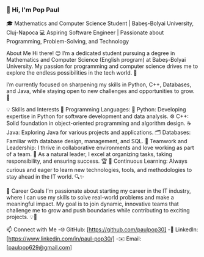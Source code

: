 ### 👋 Hi, I'm Pop Paul

🎓 Mathematics and Computer Science Student | Babeș-Bolyai University, Cluj-Napoca
💻 Aspiring Software Engineer | Passionate about Programming, Problem-Solving, and Technology

About Me
Hi there! 😊 I’m a dedicated student pursuing a degree in Mathematics and Computer Science (English program) at Babeș-Bolyai University. My passion for programming and computer science drives me to explore the endless possibilities in the tech world. 🚀

I’m currently focused on sharpening my skills in Python, C++, Databases, and Java, while staying open to new challenges and opportunities to grow. 🌟


💡 Skills and Interests
🔹 Programming Languages:
🐍 Python: Developing expertise in Python for software development and data analysis.
⚙️ C++: Solid foundation in object-oriented programming and algorithm design.
☕ Java: Exploring Java for various projects and applications.
🗂️ Databases: Familiar with database design, management, and SQL.
🤝 Teamwork and Leadership:
I thrive in collaborative environments and love working as part of a team. 👥
As a natural leader, I excel at organizing tasks, taking responsibility, and ensuring success. 🏆
🌱 Continuous Learning: Always curious and eager to learn new technologies, tools, and methodologies to stay ahead in the IT world. 🔍✨

🚀 Career Goals
I’m passionate about starting my career in the IT industry, where I can use my skills to solve real-world problems and make a meaningful impact. My goal is to join dynamic, innovative teams that challenge me to grow and push boundaries while contributing to exciting projects. 💡💼

📫 Connect with Me
-🌐 GitHub: [https://github.com/paulpop30]
-💼 LinkedIn: [https://www.linkedin.com/in/paul-pop30/]
-✉️ Email: [paulpop629@gmail.com]


